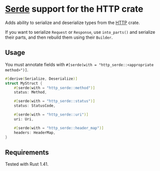 # [Serde][serde] support for the HTTP crate

Adds ability to serialize and deserialize types from the [HTTP][http] crate.

If you want to serialize `Request` or `Response`, use `into_parts()` and serialize their parts, and then rebuild them using their `Builder`.

[serde]: https://lib.rs/serde
[http]: https://lib.rs/http

## Usage

You must annotate fields with `#[serde(with = "http_serde::<appropriate method>")]`.

```rust
#[derive(Serialize, Deserialize)]
struct MyStruct {
    #[serde(with = "http_serde::method")]
    status: Method,

    #[serde(with = "http_serde::status")]
    status: StatusCode,

    #[serde(with = "http_serde::uri")]
    uri: Uri,

    #[serde(with = "http_serde::header_map")]
    headers: HeaderMap,
}
```

## Requirements

Tested with Rust 1.41.


